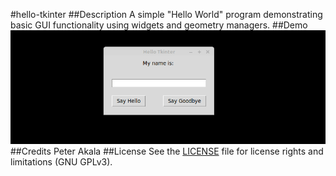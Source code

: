 #hello-tkinter
##Description
A simple "Hello World" program demonstrating basic GUI functionality using widgets and geometry managers.
##Demo
<img src='hello_tkinter_demo.gif' title='hello-tkinter animated demo' width='' alt='hello-tkinter demo' />
##Credits
Peter Akala
##License
See the [LICENSE](LICENSE.md) file for license rights and limitations (GNU GPLv3).
